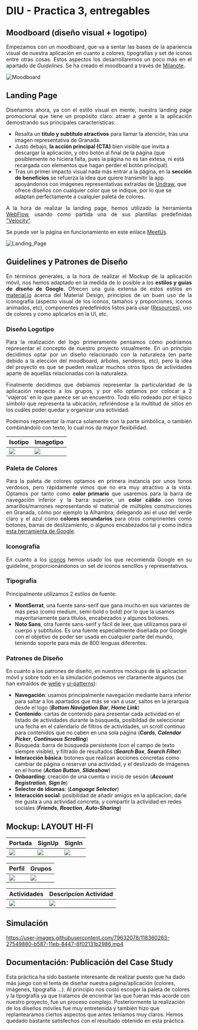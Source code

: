 # DIU - Practica 3, entregables



## Moodboard (diseño visual + logotipo)   
<p align="justify"> Empezamos con un moodboard, que va a sentar las bases de la apariencia visual de nuestra aplicación en cuanto a colores, tipografías y set de iconos entre otras cosas. Estos aspectos los desarrollaremos un poco más en el apartado de <em>Guidelines</em>. Se ha creado el moodboard a través de <a href="https://milanote.com">Milanote</a>. </p>

![Moodboard](Imagenes/moodboard.PNG)


## Landing Page
<p align="justify"> Diseñamos ahora, ya con el estilo visual en mente, nuestra landing page promocional que tiene un propósito claro: atraer a gente a la aplicación demostrando sus principales características:</p>

- Resalta un __título y subtítulo atractivos__ para llamar la atención, tras una imagen representativa de Granada. 
- Justo debajo, __la acción principal (CTA)__ bien visible que invita a descargar la aplicación, y otro botón al final de la página (que posiblemente no hiciera falta, pues la página no es tan extesa, ni está recargada con elementos que hagan perder el botón principal). 
- Tras un primer impacto visual nada más entrar a la página, en la __sección de beneficios__ se refuerza la idea que quiere transmitir la app apoyándonos con imágenes representativas extraídas de <a href="https://undraw.co/" target="_blank">Undraw</a>, que ofrece diseños con cualquier color que se indique, por lo que se adaptan perfectamente a cualquier paleta de colores.

<p align="justify"> A la hora de realizar la landing page, hemos utilizado la herramienta <a href="https://webflow.com/">WebFlow</a>, usando como partida  una de sus plantillas predefinidas <a href="https://webflow.com/templates/html/velocity-multipurpose-website-template">"Velocity"</a>.</p>

Se puede ver la página en funcionamiento en este enlace <a href="https://meetus.webflow.io/">MeetUs</a>.

![Landing_Page](Imagenes/landing_page.png)


## Guidelines y Patrones de Diseño

<p align="justify">En términos generales, a la hora de realizar el Mockup de la aplicación móvil, nos hemos adaptado en la medida de lo posible a los <strong>estilos y guías de diseño de Google</strong>. Ofrecen una guía extensa de estos estilos en <a href="https://material.io">material.io</a> acerca del Material Design, principios de un buen uso de la iconografía (aspecto visual de los iconos, tamaños y proporciones, iconos animados, etc), componentes predefinidos listos para usar (<a href="https://material.io/resources">Resources</a>), uso de colores y como aplicarlos en la UI, etc. </p>

<h3><strong>Diseño Logotipo</strong></h3>

<p align="justify">Para la realización del logo primeramente pensamos cómo podríamos representar el concepto de nuestro proyecto visualmente. En un principio decidimos optar por un diseño relacionado con la naturaleza (en parte debido a la elección del moodboard, árboles, senderos, etc), pero la idea del proyecto es que se pueden realizar muchos otros tipos de actividades aparte de aquellas relacionadas con la naturaleza.</p>

<p align="justify">Finalmente decidimos que debíamos representar la particularidad de la aplicación respecto a los grupos, y por ello optamos por colocar a 2 'viajeros' en lo que parece ser un encuentro. Todo ello rodeado por el típico símbolo que representa la ubicación, refiriéndose a la multitud de sitios en los cuáles poder quedar y organizar una actividad.</p>

<p align="justify">Podemos representar la marca solamente con la parte simbólica, o también combinándolo con texto, lo cual nos da mayor flexibilidad.</p>

|  Isotipo | Imagotipo |
|---|---|
| ![](Imagenes/logo.png)  | ![](Imagenes/logo_con_letras.PNG)  |


<h3><strong>Paleta de Colores</strong></h3>

<p align="justify">Para la paleta de colores optamos en primera instancia por unos tonos verdosos, pero rápidamente vimos que no era muy atractivo a la vista. Optamos por tanto como <strong>color primario</strong> que usaremos para la barra de navegación inferior y la barra superior, un <strong>color cálido</strong> con tonos amarillos/marrones representando el material de múltiples construcciones en Granada, cómo por ejemplo la Alhambra; delegando así el uso del verde claro y el azul como <strong>colores secundarios</strong> para otros componentes como botones, barras de deslizamiento, o algunos encabezados tal y como indica <a href="https://material.io/resources/color/#!/?view.left=0&view.right=0&primary.color=F5DDA6&secondary.color=BEF4A7">esta herramienta de Google</a>.</p>

<h3><strong>Iconografía</strong></h3>

<p align="justify">En cuanto a los <a href="https://fonts.google.com/icons">iconos</a> hemos usado los que recomienda Google en su guideline, proporcionándonos un set de iconos sencillos y representativos.</p>

<h3><strong>Tipografía</strong></h3>

Principalmente utilizamos 2 estilos de fuente:
* __MontSerrat__, una fuente sans-serif que gana mucho en sus variantes de más peso (como medium, semi-bold o bold) por lo que la usamos mayoritariamente para títulos, encabezados y algunos botones.
* __Noto Sans__, otra fuente sans-serif y fácil de leer, que utilizamos para el cuerpo y subtítulos. Es una fuente especialmente diseñada por Google con el objetivo de poder ser usada en cualquier parte del mundo, teniendo soporte para más de 800 lenguas diferentes.

<h3><strong>Patrones de Diseño</strong></h3>
<p>En cuanto a los patrones de diseño, en nuestros mockups de la aplicacion móvil y sobre todo en la simulación podemos ver claramente algunos (se han extraídos de <a href="http://www.welie.com/patterns/">welie</a> y <a href="http://ui-patterns.com/patterns">ui-patterns</a>): </p>

- **Navegación**: usamos principalmente navegación mediante barra inferior para saltar a los apartados que más se van a usar, saltos en la jerarquía desde el logo (**_Bottom Navigation Bar_**, **_Home Link_**)
- **Contenido**: cartas de contenido para presentar cada actividad en el listado de actividades durante la búsqueda, posibildad de seleccionar una fecha en el calendario de filtros de actividades, un scroll continuo para contenidos que no caben en una sola página (**_Cards_**, **_Calendar Picker_**, **_Continuous Scrolling_**)
- Búsqueda: barra de búsqueda persistente (con el campo de texto siempre visible), y filtrado de resultados (**_Search Box_**, **_Search Filter_**)
- **Interacción básica**: botones que realizan acciones concretas como cambiar de página o reservar una actividad, y el deslizado de imágenes en el home (**_Action Button_**, **_Slideshow_**)
- **Onboarding**: creación de una cuenta o inicio de sesión (**_Account Registration_**, **_Sign In_**)
- **Selector de idiomas**: (**_Language Selector_**)
- **Interacción social**: posibilidad de añadir amigos en la aplicacion, darle me gusta a una actividad concreta, y compartir la actividad en redes sociales (**_Friends_**, **_Reaction_**, **_Auto-Sharing_**)

## Mockup: LAYOUT HI-FI

|  Portada | SignUp |  SignIn |
|---|---|---|
| ![](Imagenes/Portada.png)  | ![](Imagenes/SignUp.png)  | ![](Imagenes/SignIn.png)  |

| Perfil | Grupos | 
|---|---|
| ![](Imagenes/Perfil.png)  | ![](Imagenes/Grupos.png)  | 

| Actividades | Descripcion Actividad |
|---|---|
| ![](Imagenes/Actividades.png)  | ![](Imagenes/DescripcionActividad.png)  |

## Simulación


https://user-images.githubusercontent.com/79632078/118360263-27549880-b587-11eb-8447-6f02131b2986.mp4



## Documentación: Publicación del Case Study

Esta práctica ha sido bastante interesante de realizar puesto que ha dado más juego con el tema de diseñar nuestra página/aplicación (colores, imágenes, tipografía ...). Al principio nos costó escoger la paleta de colores y la tipografía ya que tratamos de encontrar las que fueran más acorde con nuestro proyecto, fue un proceso complejo. Posteriormente la realización de los diseños móviles fue muy entretenida y también hizo que replantearamos ciertos aspectos que antes teníamos muy claros. Hemos quedado bastante satisfechos con el resultado obtenido en esta práctica.                         
 
